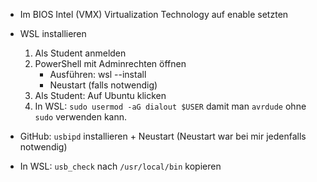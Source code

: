 - Im BIOS Intel (VMX) Virtualization Technology auf enable setzten

- WSL installieren

    1. Als Student anmelden
    2. PowerShell mit Adminrechten öffnen
        - Ausführen: wsl --install
        - Neustart (falls notwendig)
    3. Als Student: Auf Ubuntu klicken
    4. In WSL: `sudo usermod -aG dialout $USER` damit man `avrdude` ohne `sudo`
       verwenden kann.

 - GitHub: `usbipd` installieren + Neustart
   (Neustart war bei mir jedenfalls notwendig)

 - In WSL: `usb_check` nach `/usr/local/bin` kopieren
